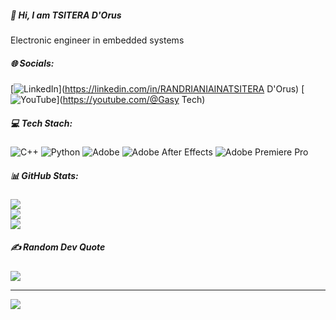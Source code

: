 #####  💫 Hi, I am TSITERA D'Orus
Electronic engineer  in embedded systems


##### 🌐 Socials:
[![LinkedIn](https://img.shields.io/badge/LinkedIn-%230077B5.svg?logo=linkedin&logoColor=white)](https://linkedin.com/in/RANDRIANIAINATSITERA D'Orus) [![YouTube](https://img.shields.io/badge/YouTube-%23FF0000.svg?logo=YouTube&logoColor=white)](https://youtube.com/@Gasy Tech) 

##### 💻 Tech Stach:
![C++](https://img.shields.io/badge/c++-%2300599C.svg?style=for-the-badge&logo=c%2B%2B&logoColor=white) ![Python](https://img.shields.io/badge/python-3670A0?style=for-the-badge&logo=python&logoColor=ffdd54) ![Adobe](https://img.shields.io/badge/adobe-%23FF0000.svg?style=for-the-badge&logo=adobe&logoColor=white) ![Adobe After Effects](https://img.shields.io/badge/Adobe%20After%20Effects-9999FF.svg?style=for-the-badge&logo=Adobe%20After%20Effects&logoColor=white) ![Adobe Premiere Pro](https://img.shields.io/badge/Adobe%20Premiere%20Pro-9999FF.svg?style=for-the-badge&logo=Adobe%20Premiere%20Pro&logoColor=white)

##### 📊 GitHub Stats:
![](https://github-readme-stats.vercel.app/api?username=dorusrdt&theme=dark&hide_border=false&include_all_commits=true&count_private=true)<br/>
![](https://github-readme-streak-stats.herokuapp.com/?user=dorusrdt&theme=dark&hide_border=false)<br/>
![](https://github-readme-stats.vercel.app/api/top-langs/?username=dorusrdt&theme=dark&hide_border=false&include_all_commits=true&count_private=true&layout=compact)

##### ✍️ Random Dev Quote
![](https://quotes-github-readme.vercel.app/api?type=horizontal&theme=radical)

---
[![](https://visitcount.itsvg.in/api?id=dorusrdt&icon=0&color=0)](https://visitcount.itsvg.in)

<!-- Proudly created with GPRM ( https://gprm.itsvg.in ) -->
